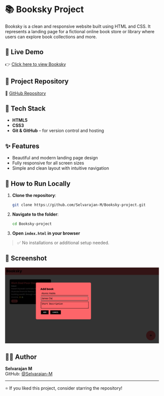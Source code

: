 # 📚 Booksky Project

Booksky is a clean and responsive website built using HTML and CSS. It represents a landing page for a fictional online book store or library where users can explore book collections and more.

## 🔗 Live Demo

👉 [Click here to view Booksky](https://selvarajan-m.github.io/Booksky-project/)

## 📂 Project Repository

🔗 [GitHub Repository](https://github.com/Selvarajan-M/Booksky-project/)

## 🧰 Tech Stack

- **HTML5**
- **CSS3**
- **Git & GitHub** – for version control and hosting

## ✨ Features

- Beautiful and modern landing page design
- Fully responsive for all screen sizes
- Simple and clean layout with intuitive navigation

## 🚀 How to Run Locally

1. **Clone the repository**:
   ```bash
   git clone https://github.com/Selvarajan-M/Booksky-project.git
   ```

2. **Navigate to the folder**:
   ```bash
   cd Booksky-project
   ```

3. **Open `index.html` in your browser**

> ✅ No installations or additional setup needed.

## 📸 Screenshot

![Booksky Project Screenshot](preview.PNG)

## 👨‍💻 Author

**Selvarajan M**  
GitHub: [@Selvarajan-M](https://github.com/Selvarajan-M)

---

⭐️ If you liked this project, consider starring the repository!
